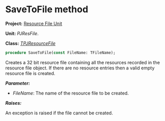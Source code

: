 # SaveToFile method #

**Project:** [Resource File Unit](ResFileUnit.md)

**Unit:** _PJResFile_.

**Class:** _[TPJResourceFile](TPJResourceFile.md)_

```pascal
procedure SaveToFile(const FileName: TFileName);
```

Creates a 32 bit resource file containing all the resources recorded in the resource file object. If there are no resource entries then a valid empty resource file is created.

**_Parameter:_**

  * _FileName_: The name of the resource file to be created.

**_Raises:_**

An exception is raised if the file cannot be created.
